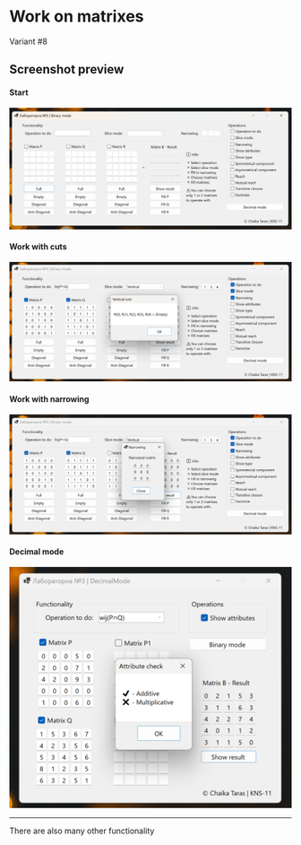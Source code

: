 # Work on matrixes
Variant #8

## Screenshot preview
#### Start
![App Screenshot](https://github.com/TSlashDreamy/work-on-matrixes/blob/master/preview/1.png?raw=true)

#### Work with cuts
![App Screenshot](https://github.com/TSlashDreamy/work-on-matrixes/blob/master/preview/2.png?raw=true)

#### Work with narrowing
![App Screenshot](https://github.com/TSlashDreamy/work-on-matrixes/blob/master/preview/3.png?raw=true)

#### Decimal mode
![App Screenshot](https://github.com/TSlashDreamy/work-on-matrixes/blob/master/preview/4.png?raw=true)

-------
There are also many other functionality
